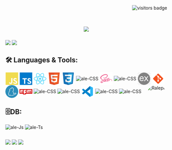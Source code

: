 <p align='right' fon><img src='https://api.visitorbadge.io/api/visitors?path=https%3A%2F%2Fgithub.com%2Alejandroit2019&label=visitors&countColor=%2323c63e&style=plastic' alt='visitors badge' /></p>

<h1 align="center"> 
  <img src="https://readme-typing-svg.herokuapp.com?font=&color=15F738&center=true&lines=Welcome+to+my+GitHub+page!+👋;I'm+Alejandro;FrontEnd+web+developer" />
</h1>

<div>
    <img height='180em' src="https://github-readme-streak-stats.herokuapp.com/?user=alejandroit2019&theme=dracula&hide_border=false"/>
    <img height='180em' src="https://github-readme-stats.vercel.app/api/top-langs/?username=alejandroit2019&layout=compact&theme=dracula"/>
</div>

  ## 🛠️ Languages & Tools:
<div style="display: inline_block">
  <img align="center" alt="ale-Js" height="40" width="40" src="https://raw.githubusercontent.com/devicons/devicon/master/icons/javascript/javascript-plain.svg">
  <img align="center" alt="ale-Ts" height="40" width="40" src="https://raw.githubusercontent.com/devicons/devicon/master/icons/typescript/typescript-plain.svg">
  <img align="center" alt="ale-React" height="40" width="40" src="https://raw.githubusercontent.com/devicons/devicon/master/icons/react/react-original.svg">
  <img align="center" alt="ale-HTML" height="40" width="40" src="https://raw.githubusercontent.com/devicons/devicon/master/icons/html5/html5-original.svg">
  <img align="center" alt="ale-CSS" height="40" width="40" src="https://raw.githubusercontent.com/devicons/devicon/master/icons/css3/css3-original.svg">
  <img align="center" alt="ale-CSS" height="30" width="40" src="https://upload.wikimedia.org/wikipedia/commons/thumb/b/b2/Bootstrap_logo.svg/1280px-Bootstrap_logo.svg.png">
  <img align="center" alt="ale-CSS" height="40" width="40" src="https://raw.githubusercontent.com/sachinverma53121/sachinverma53121/master/icons/sass.png">
  <img align="center" alt="ale-CSS" height="40" width="40" src="https://seeklogo.com/images/N/nodejs-logo-FBE122E377-seeklogo.com.png">
  <img align="center" alt="ale-CSS" height="40" width="40" src="https://raw.githubusercontent.com/sachinverma53121/sachinverma53121/master/icons/express.png">
  <img align="center" alt="ale-CSS" height="40" width="40" src="https://raw.githubusercontent.com/sachinverma53121/sachinverma53121/master/icons/git.png">
  <img align="center" alt="ale-CSS" height="40" width="40" src="https://raw.githubusercontent.com/devicons/devicon/55609aa5bd817ff167afce0d965585c92040787a/icons/yarn/yarn-original.svg">
  <img align="center" alt="ale-CSS" height="40" width="40" src="https://raw.githubusercontent.com/sachinverma53121/sachinverma53121/master/icons/npm.png">
  <img align="center" alt="ale-CSS" height="40" width="40" src="https://www.svgrepo.com/show/354202/postman-icon.svg">
  <img align="center" alt="ale-CSS" height="40" width="40" src="https://upload.wikimedia.org/wikipedia/commons/thumb/9/98/WordPress_blue_logo.svg/225px-WordPress_blue_logo.svg.png">
  <img align="center" alt="ale-CSS" height="40" width="40" src="https://raw.githubusercontent.com/sachinverma53121/sachinverma53121/master/icons/vsc.png">
  <img align="center" alt="ale-CSS" height="40" width="40" src="https://upload.wikimedia.org/wikipedia/commons/f/f9/Windows_Terminal_Logo.png">
  <img align="center" alt="ale-CSS" height="40" width="40" src="https://upload.wikimedia.org/wikipedia/commons/thumb/1/10/MS_Project_Logo.png/600px-MS_Project_Logo.png">
  <img align="right" alt="Ralepic" height="150" style="border-radius:80px;" src="https://media.tenor.com/2dRCRq_y0X0AAAAC/wolfs-rain-spinning.gif">
</div>

  ## :file_cabinet:DB:
  <div style="display: inline_block">
  <img align="center" alt="ale-Js" height="40" width="40" src="https://upload.wikimedia.org/wikipedia/commons/2/29/Postgresql_elephant.svg">
  <img align="center" alt="ale-Ts" height="40" width="40" src="https://w7.pngwing.com/pngs/768/167/png-transparent-mongodb-nosql-document-oriented-database-nosql-icon-leaf-grass-business-thumbnail.png">
  
</div>

  ##
  
  <div>
  <a href="" target="_blank"><img src="https://img.shields.io/badge/YouTube-FF0000?style=for-the-badge&logo=youtube&logoColor=white" target="_blank"></a>
  <a href = "mailto:alejandro.it2019@gmail.com"><img src="https://img.shields.io/badge/-Gmail-%23333?style=for-the-badge&logo=gmail&logoColor=white" target="_blank"></a>
  <a href="" target="_blank"><img src="https://img.shields.io/badge/-LinkedIn-%230077B5?style=for-the-badge&logo=linkedin&logoColor=white" target="_blank"></a> 
  
</div>
